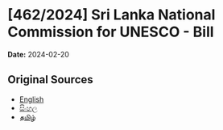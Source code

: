 # [462/2024] Sri Lanka National Commission for UNESCO - Bill

**Date:** 2024-02-20

## Original Sources

- [English](https://documents.gov.lk/view/bills/2024/2/462-2024_E.pdf)
- [සිංහල](https://documents.gov.lk/view/bills/2024/2/462-2024_S.pdf)
- [தமிழ்](https://documents.gov.lk/view/bills/2024/2/462-2024_T.pdf)

